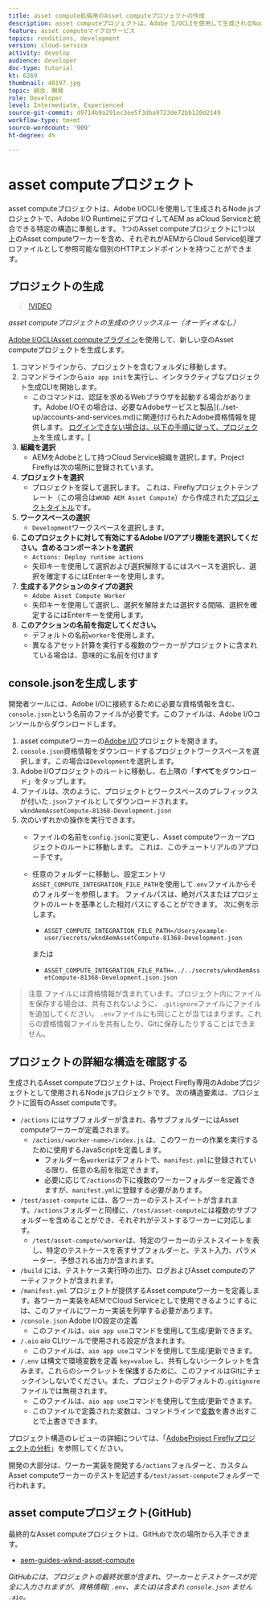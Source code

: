 ```yaml
---
title: asset compute拡張用のAsset computeプロジェクトの作成
description: asset computeプロジェクトは、Adobe I/OCLIを使用して生成されるNode.jsプロジェクトで、Adobe I/O RuntimeにデプロイしてAEM as aCloud Serviceと統合できる特定の構造に準拠します。
feature: asset computeマイクロサービス
topics: renditions, development
version: cloud-service
activity: develop
audience: developer
doc-type: tutorial
kt: 6269
thumbnail: 40197.jpg
topic: 統合、開発
role: Developer
level: Intermediate, Experienced
source-git-commit: d9714b9a291ec3ee5f3dba9723de72bb120d2149
workflow-type: tm+mt
source-wordcount: '909'
ht-degree: 4%

---
```



# asset computeプロジェクト

asset computeプロジェクトは、Adobe I/OCLIを使用して生成されるNode.jsプロジェクトで、Adobe I/O RuntimeにデプロイしてAEM as aCloud Serviceと統合できる特定の構造に準拠します。 1つのAsset computeプロジェクトに1つ以上のAsset computeワーカーを含め、それぞれがAEMからCloud Service処理プロファイルとして参照可能な個別のHTTPエンドポイントを持つことができます。

## プロジェクトの生成

>[!VIDEO](https://video.tv.adobe.com/v/40197/?quality=12&learn=on)

_asset computeプロジェクトの生成のクリックスルー（オーディオなし）_

[Adobe I/OCLIAsset computeプラグイン](../set-up/development-environment.md#aio-cli)を使用して、新しい空のAsset computeプロジェクトを生成します。

1. コマンドラインから、プロジェクトを含むフォルダに移動します。
1. コマンドラインから`aio app init`を実行し、インタラクティブなプロジェクト生成CLIを開始します。
   + このコマンドは、認証を求めるWebブラウザを起動する場合があります。Adobe I/Oその場合は、必要なAdobeサービスと製品](../set-up/accounts-and-services.md)に関連付けられたAdobe資格情報を提供します。 [ログインできない場合は、以下の手順に従って、プロジェクト](https://github.com/AdobeDocs/project-firefly/blob/master/getting_started/first_app.md#42-developer-is-not-logged-in-as-enterprise-organization-user)を生成します。[
1. __組織を選択__
   + AEMをAdobeとして持つCloud Service組織を選択します。Project Fireflyは次の場所に登録されています。
1. __プロジェクトを選択__
   + プロジェクトを探して選択します。 これは、Fireflyプロジェクトテンプレート（この場合は`WKND AEM Asset Compute`）から作成された[プロジェクトタイトル](../set-up/firefly.md)です。
1. __ワークスペースの選択__
   + `Development`ワークスペースを選択します。
1. __このプロジェクトに対して有効にするAdobe I/Oアプリ機能を選択してください。含めるコンポーネントを選択__
   +  `Actions: Deploy runtime actions`
   + 矢印キーを使用して選択および選択解除するにはスペースを選択し、選択を確定するにはEnterキーを使用します。
1. __生成するアクションのタイプの選択__
   +  `Adobe Asset Compute Worker`
   + 矢印キーを使用して選択し、選択を解除または選択する間隔、選択を確定するにはEnterキーを使用します。
1. __このアクションの名前を指定してください。__
   + デフォルトの名前`worker`を使用します。
   + 異なるアセット計算を実行する複数のワーカーがプロジェクトに含まれている場合は、意味的に名前を付けます

## console.jsonを生成します

開発者ツールには、Adobe I/Oに接続するために必要な資格情報を含む、`console.json`という名前のファイルが必要です。このファイルは、Adobe I/Oコンソールからダウンロードします。

1. asset computeワーカーの[Adobe I/O](https://console.adobe.io)プロジェクトを開きます。
1. `console.json`資格情報をダウンロードするプロジェクトワークスペースを選択します。この場合は`Development`を選択します。
1. Adobe I/Oプロジェクトのルートに移動し、右上隅の「__すべて__&#x200B;をダウンロード」をタップします。
1. ファイルは、次のように、プロジェクトとワークスペースのプレフィックスが付いた`.json`ファイルとしてダウンロードされます。`wkndAemAssetCompute-81368-Development.json`
1. 次のいずれかの操作を実行できます。
   + ファイルの名前を`config.json`に変更し、Asset computeワーカープロジェクトのルートに移動します。 これは、このチュートリアルのアプローチです。
   + 任意のフォルダーに移動し、設定エントリ`ASSET_COMPUTE_INTEGRATION_FILE_PATH`を使用して`.env`ファイルからそのフォルダーを参照します。 ファイルパスは、絶対パスまたはプロジェクトのルートを基準とした相対パスにすることができます。 次に例を示します。
      + `ASSET_COMPUTE_INTEGRATION_FILE_PATH=/Users/example-user/secrets/wkndAemAssetCompute-81368-Development.json`

      または
      + `ASSET_COMPUTE_INTEGRATION_FILE_PATH=../../secrets/wkndAemAssetCompute-81368-Development.json.json`


> 注意
>  ファイルには資格情報が含まれています。プロジェクト内にファイルを保存する場合は、共有されないように、`.gitignore`ファイルにファイルを追加してください。 `.env`ファイルにも同じことが当てはまります。これらの資格情報ファイルを共有したり、Gitに保存したりすることはできません。

## プロジェクトの詳細な構造を確認する

生成されるAsset computeプロジェクトは、Project Firefly専用のAdobeプロジェクトとして使用されるNode.jsプロジェクトです。 次の構造要素は、プロジェクトに固有のAsset computeです。

+ `/actions` にはサブフォルダーが含まれ、各サブフォルダーにはAsset computeワーカーが定義されます。
   + `/actions/<worker-name>/index.js` は、このワーカーの作業を実行するために使用するJavaScriptを定義します。
      + フォルダー名`worker`はデフォルトで、`manifest.yml`に登録されている限り、任意の名前を指定できます。
      + 必要に応じて`/actions`の下に複数のワーカーフォルダーを定義できますが、`manifest.yml`に登録する必要があります。
+ `/test/asset-compute` には、各ワーカーのテストスイートが含まれます。`/actions`フォルダーと同様に、`/test/asset-compute`には複数のサブフォルダーを含めることができ、それぞれがテストするワーカーに対応します。
   + `/test/asset-compute/worker`は、特定のワーカーのテストスイートを表し、特定のテストケースを表すサブフォルダーと、テスト入力、パラメーター、予想される出力が含まれます。
+ `/build` には、テストケース実行時の出力、ログおよびAsset computeのアーティファクトが含まれます。
+ `/manifest.yml` プロジェクトが提供するAsset computeワーカーを定義します。各ワーカー実装をAEMでCloud Serviceとして使用できるようにするには、このファイルにワーカー実装を列挙する必要があります。
+ `/console.json` Adobe I/O設定の定義
   + このファイルは、`aio app use`コマンドを使用して生成/更新できます。
+ `/.aio` aio CLIツールで使用される設定が含まれます。
   + このファイルは、`aio app use`コマンドを使用して生成/更新できます。
+ `/.env` は構文で環境変数を定義 `key=value` し、共有しないシークレットを含みます。これらのシークレットを保護するために、このファイルはGitにチェックインしないでください。また、プロジェクトのデフォルトの`.gitignore`ファイルでは無視されます。
   + このファイルは、`aio app use`コマンドを使用して生成/更新できます。
   + このファイルで定義された変数は、コマンドラインで[変数](../deploy/runtime.md)を書き出すことで上書きできます。

プロジェクト構造のレビューの詳細については、「[AdobeProject Fireflyプロジェクトの分析](https://github.com/AdobeDocs/project-firefly/blob/master/getting_started/first_app.md#5-anatomy-of-a-project-firefly-application)」を参照してください。

開発の大部分は、ワーカー実装を開発する`/actions`フォルダーと、カスタムAsset computeワーカーのテストを記述する`/test/asset-compute`フォルダーで行われます。

## asset computeプロジェクト(GitHub)

最終的なAsset computeプロジェクトは、GitHubで次の場所から入手できます。

+ [aem-guides-wknd-asset-compute](https://github.com/adobe/aem-guides-wknd-asset-compute)

_GitHubには、プロジェクトの最終状態が含まれ、ワーカーとテストケースが完全に入力されますが、資格情報( `.env`、または)は含まれ `console.json` ません `.aio`。_

